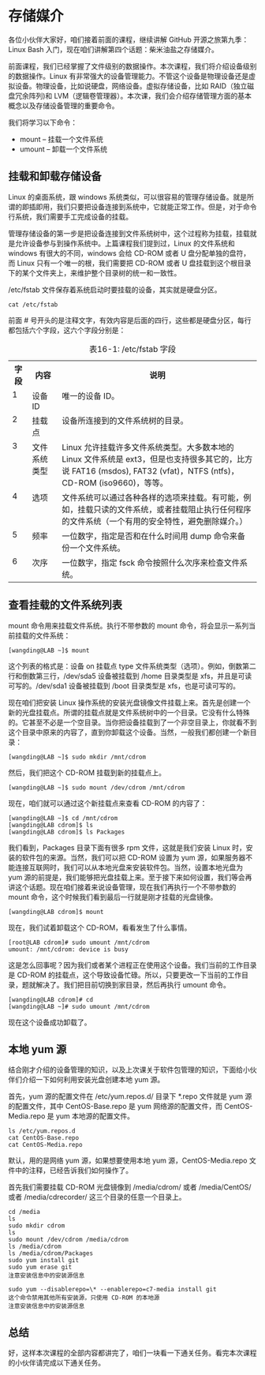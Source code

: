 # 存储媒介

各位小伙伴大家好，咱们接着前面的课程，继续讲解 GitHub 开源之旅第九季：Linux Bash 入门，现在咱们讲解第四个话题：柴米油盐之存储媒介。

前面课程，我们已经掌握了文件级别的数据操作。本次课程，我们将介绍设备级别的数据操作。Linux 有非常强大的设备管理能力。不管这个设备是物理设备还是虚拟设备。物理设备，比如说硬盘，网络设备。虚拟存储设备，比如 RAID（独立磁盘冗余阵列)和 LVM（逻辑卷管理器）。本次课，我们会介绍存储管理方面的基本概念以及存储设备管理的重要命令。

我们将学习以下命令：

- mount – 挂载一个文件系统
- umount – 卸载一个文件系统

## 挂载和卸载存储设备

Linux 的桌面系统，跟 windows 系统类似，可以很容易的管理存储设备。就是所谓的即插即用，我们只要把设备连接到系统中，它就能正常工作。但是，对于命令行系统，我们需要手工完成设备的挂载。

管理存储设备的第一步是把设备连接到文件系统树中，这个过程称为挂载，挂载就是允许设备参与到操作系统中。上篇课程我们提到过，Linux 的文件系统和 windows 有很大的不同，windows 会给 CD-ROM 或者 U 盘分配单独的盘符，而 Linux 只有一个唯一的根，我们需要把 CD-ROM 或者 U 盘挂载到这个根目录下的某个文件夹上，来维护整个目录树的统一和一致性。

/etc/fstab 文件保存着系统启动时要挂载的设备，其实就是硬盘分区。

    cat /etc/fstab

前面 # 号开头的是注释文字，有效内容是后面的四行，这些都是硬盘分区，每行都包括六个字段，这六个字段分别是：

<table class="multi">
<caption class="cap">表16-1: /etc/fstab 字段</caption>
<tr>
<th class="title">字段</th>
<th class="title">内容</th>
<th class="title">说明</th>
</tr>
<tr>
<td valign="top" width="8%">1</td>
<td valign="top" width="12%">设备 ID</td>
<td valign="top">
唯一的设备 ID。
</td>
</tr>
<tr>
<td valign="top">2</td>
<td valign="top">挂载点</td>
<td valign="top">设备所连接到的文件系统树的目录。
</td>
</tr>
<tr>
<td valign="top">3</td>
<td valign="top">文件系统类型</td>
<td valign="top">Linux 允许挂载许多文件系统类型。大多数本地的 Linux 文件系统是 ext3，但是也支持很多其它的，比方说 FAT16 (msdos), FAT32 (vfat)，NTFS (ntfs)，CD-ROM (iso9660)，等等。
</td>
</tr>
<tr>
<td valign="top">4</td>
<td valign="top">选项</td>
<td valign="top">文件系统可以通过各种各样的选项来挂载。有可能，例如，挂载只读的文件系统，或者挂载阻止执行任何程序的文件系统（一个有用的安全特性，避免删除媒介。）</td>
</tr>
<tr>
<td valign="top">5</td>
<td valign="top">频率</td>
<td valign="top">一位数字，指定是否和在什么时间用 dump 命令来备份一个文件系统。</td>
</tr>
<tr>
<td valign="top">6</td>
<td valign="top">次序</td>
<td valign="top">一位数字，指定 fsck 命令按照什么次序来检查文件系统。</td>
</tr>
</table>

## 查看挂载的文件系统列表

mount 命令用来挂载文件系统。执行不带参数的 mount 命令，将会显示一系列当前挂载的文件系统：

    [wangding@LAB ~]$ mount

这个列表的格式是：设备 on 挂载点 type 文件系统类型（选项）。例如，倒数第二行和倒数第三行，/dev/sda5 设备被挂载到 /home 目录类型是 xfs，并且是可读可写的。/dev/sda1 设备被挂载到 /boot 目录类型是 xfs，也是可读可写的。

现在咱们把安装 Linux 操作系统的安装光盘镜像文件挂载上来。首先是创建一个新的光盘挂载点。所谓的挂载点就是文件系统树中的一个目录。它没有什么特殊的。它甚至不必是一个空目录。当你把设备挂载到了一个非空目录上，你就看不到这个目录中原来的内容了，直到你卸载这个设备。当然，一般我们都创建一个新目录：

    [wangding@LAB ~]$ sudo mkdir /mnt/cdrom

然后，我们把这个 CD-ROM 挂载到新的挂载点上。

    [wangding@LAB ~]$ sudo mount /dev/cdrom /mnt/cdrom

现在，咱们就可以通过这个新挂载点来查看 CD-ROM 的内容了：

    [wangding@LAB ~]$ cd /mnt/cdrom
    [wangding@LAB cdrom]$ ls
    [wangding@LAB cdrom]$ ls Packages

我们看到，Packages 目录下面有很多 rpm 文件，这就是我们安装 Linux 时，安装的软件包的来源。当然，我们可以把 CD-ROM 设置为 yum 源，如果服务器不能连接互联网时，我们可以从本地光盘来安装软件包。当然，设置本地光盘为 yum 源的前提是，我们能够把光盘挂载上来。至于接下来如何设置，我们等会再讲这个话题。现在咱们接着来说设备管理，现在我们再执行一个不带参数的 mount 命令，这个时候我们看到最后一行就是刚才挂载的光盘镜像。

    [wangding@LAB cdrom]$ mount

现在，我们试着卸载这个 CD-ROM，看看发生了什么事情。

    [root@LAB cdrom]# sudo umount /mnt/cdrom
    umount: /mnt/cdrom: device is busy

这是怎么回事呢？因为我们或者某个进程正在使用这个设备。我们当前的工作目录是 CD-ROM 的挂载点，这个导致设备忙碌。所以，只要更改一下当前的工作目录，题就解决了。我们把目前切换到家目录，然后再执行 umount 命令。

    [wangding@LAB cdrom]# cd
    [wangding@LAB ~]# sudo umount /mnt/cdrom

现在这个设备成功卸载了。

## 本地 yum 源

结合刚才介绍的设备管理的知识，以及上次课关于软件包管理的知识，下面给小伙伴们介绍一下如何利用安装光盘创建本地 yum 源。

首先，yum 源的配置文件在 /etc/yum.repos.d/ 目录下 \*.repo 文件就是 yum 源的配置文件，其中 CentOS-Base.repo 是 yum 网络源的配置文件，而 CentOS-Media.repo 是 yum 本地源的配置文件。

    ls /etc/yum.repos.d
    cat CentOS-Base.repo
    cat CentOS-Media.repo

默认，用的是网络 yum 源，如果想要使用本地 yum 源，CentOS-Media.repo 文件中的注释，已经告诉我们如何操作了。

首先我们需要挂载 CD-ROM 光盘镜像到 /media/cdrom/ 或者 /media/CentOS/ 或者 /media/cdrecorder/ 这三个目录的任意一个目录上。

    cd /media
    ls
    sudo mkdir cdrom
    ls
    sudo mount /dev/cdrom /media/cdrom
    ls /media/cdrom
    ls /media/cdrom/Packages
    sudo yum install git
    sudo yum erase git
    注意安装信息中的安装源信息

    sudo yum --disablerepo=\* --enablerepo=c7-media install git
    这个命令禁用其他所有安装源，只使用 CD-ROM 的本地源
    注意安装信息中的安装源信息

## 总结

好，这样本次课程的全部内容都讲完了，咱们一块看一下通关任务。看完本次课程的小伙伴请完成以下通关任务。
